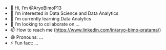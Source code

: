 - 👋 Hi, I’m @AryoBimoP13
- 👀 I’m interested in Data Science and Data Analytics
- 🌱 I’m currently learning Data Analytics
- 💞️ I’m looking to collaborate on ...
- 📫 How to reach me (https://www.linkedin.com/in/aryo-bimo-pratama/)
- 😄 Pronouns: ...
- ⚡ Fun fact: ...

<!---
AryoBimoP13/AryoBimoP13 is a ✨ special ✨ repository because its `README.md` (this file) appears on your GitHub profile.
You can click the Preview link to take a look at your changes.
--->
